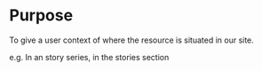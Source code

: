 # Purpose
To give a user context of where the resource is situated in our site.

e.g. In an story series, in the stories section
